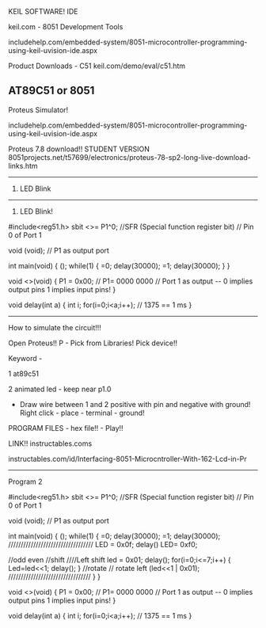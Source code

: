 KEIL SOFTWARE! IDE

keil.com - 8051 Development Tools

includehelp.com/embedded-system/8051-microcontroller-programming-using-keil-uvision-ide.aspx

Product Downloads - C51
keil.com/demo/eval/c51.htm

AT89C51 or 8051
-----------------

Proteus Simulator!

includehelp.com/embedded-system/8051-microcontroller-programming-using-keil-uvision-ide.aspx

Proteus 7.8 download!! STUDENT VERSION
8051projects.net/t57699/electronics/proteus-78-sp2-long-live-download-links.htm

------------------------------------------------------

1. LED Blink

---------------------------------------------------

1. LED Blink!

#include<reg51.h>
sbit <<variable1>>= P1^0; //SFR (Special function register bit) // Pin 0 of Port 1

void <init function>(void); // P1 as output port

int main(void)
{
<init function>();
while(1)
{
<variable1>=0;
delay(30000);
<variable1>=1;
delay(30000);
}
}

void <<init function>>(void)
{
P1 = 0x00; // P1= 0000 0000 // Port 1 as output -- 0 implies output pins 1 implies input pins!
}

void delay(int a)
{
int i;
for(i=0;i<a;i++); // 1375 == 1 ms
}

--------------------------------------

How to simulate the circuit!!!

Open Proteus!!
P - Pick from Libraries!
Pick device!!

Keyword - 

1 at89c51

2 animated led - keep near p1.0

* Draw wire between 1 and 2 positive with pin and negative with ground!
Right click - place - terminal - ground!

PROGRAM FILES - hex file!! - Play!!

LINK!! instructables.coms

instructables.com/id/Interfacing-8051-Microcntroller-With-162-Lcd-in-Pr

----------------------------------------------

Program 2

#include<reg51.h>
sbit <<variable1>>= P1^0; //SFR (Special function register bit) // Pin 0 of Port 1

void <init function>(void); // P1 as output port

int main(void)
{
<init function>();
while(1)
{
<variable1>=0;
delay(30000);
<variable1>=1;
delay(30000);
//////////////////////////////////
LED = 0x0f;
delay()
LED= 0xf0;

//odd even
//shift
////Left shift
led = 0x01;
delay();
for(i=0;i<=7;i++)
{
Led=led<<1;
delay();
}
//rotate
// rotate left (led<<1 | 0x01);
/////////////////////////////////
}
}

void <<init function>>(void)
{
P1 = 0x00; // P1= 0000 0000 // Port 1 as output -- 0 implies output pins 1 implies input pins!
}

void delay(int a)
{
int i;
for(i=0;i<a;i++); // 1375 == 1 ms
}
